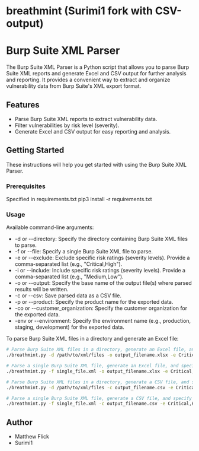 # breathmint (Surimi1 fork with CSV-output)

# Burp Suite XML Parser

The Burp Suite XML Parser is a Python script that allows you to parse Burp Suite XML reports and generate Excel and CSV output for further analysis and reporting. It provides a convenient way to extract and organize vulnerability data from Burp Suite's XML export format.

## Features

- Parse Burp Suite XML reports to extract vulnerability data.
- Filter vulnerabilities by risk level (severity).
- Generate Excel and CSV output for easy reporting and analysis.

## Getting Started

These instructions will help you get started with using the Burp Suite XML Parser.

### Prerequisites

Specified in requirements.txt
pip3 install -r requirements.txt

### Usage
Available command-line arguments:

- -d or --directory: Specify the directory containing Burp Suite XML files to parse.
- -f or --file: Specify a single Burp Suite XML file to parse.
- -e or --exclude: Exclude specific risk ratings (severity levels). Provide a comma-separated list (e.g., "Critical,High").
- -i or --include: Include specific risk ratings (severity levels). Provide a comma-separated list (e.g., "Medium,Low").
- -o or --output: Specify the base name of the output file(s) where parsed results will be written.
- -c or --csv: Save parsed data as a CSV file.
- -p or --product: Specify the product name for the exported data.
- -co or --customer_organization: Specify the customer organization for the exported data.
- -env or --environment: Specify the environment name (e.g., production, staging, development) for the exported data.

To parse Burp Suite XML files in a directory and generate an Excel file:
```bash
# Parse Burp Suite XML files in a directory, generate an Excel file, and specify risk ratings to exclude and include:
./breathmint.py -d /path/to/xml/files -o output_filename.xlsx -e Critical,High -i Medium,Low -co "Acme Corp" -p "Web Application" -env "Production"

# Parse a single Burp Suite XML file, generate an Excel file, and specify risk ratings to exclude and include:
./breathmint.py -f single_file.xml -o output_filename.xlsx -e Critical,High -i Medium,Low -co "Acme Corp" -p "Web Application" -env "Production"

# Parse Burp Suite XML files in a directory, generate a CSV file, and specify risk ratings to exclude and include:
./breathmint.py -d /path/to/xml/files -c output_filename.csv -e Critical,High -i Medium,Low -co "Acme Corp" -p "Web Application" -env "Production"

# Parse a single Burp Suite XML file, generate a CSV file, and specify risk ratings to exclude and include:
./breathmint.py -f single_file.xml -c output_filename.csv -e Critical,High -i Medium,Low -co "Acme Corp" -p "Web Application" -env "Production"
```

## Author
- Matthew Flick 
- Surimi1
